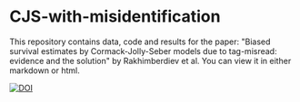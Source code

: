 # CJS-with-misidentification
This repository contains data, code and results for the paper: "Biased survival estimates by Cormack-Jolly-Seber models due to tag-misread: evidence and the solution" by Rakhimberdiev et al. You can view it in either markdown or html.

[![DOI](https://zenodo.org/badge/73089542.svg)](https://zenodo.org/badge/latestdoi/73089542)
